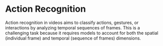 # Action Recognition

Action recognition in videos aims to classify actions, gestures, or interactions by analyzing temporal sequences of frames. This is a challenging task because it requires models to account for both the spatial (individual frame) and temporal (sequence of frames) dimensions.
